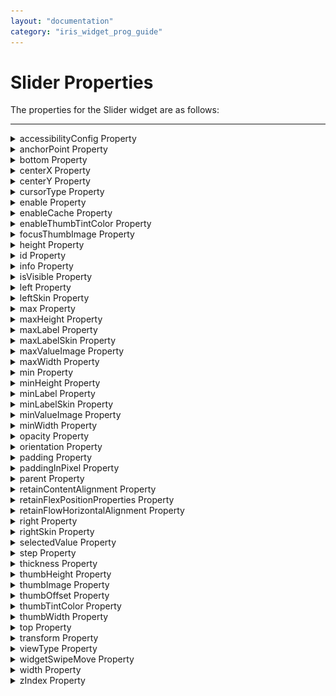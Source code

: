 ```yaml
---
layout: "documentation"
category: "iris_widget_prog_guide"
---
```

                                 


Slider Properties
=================

The properties for the Slider widget are as follows:

* * *


<details close markdown="block"><summary>accessibilityConfig Property</summary>

* * *

Enables you to control accessibility behavior and alternative text for the widget.

For more information on using accessibility features in your app, see the [Accessibility]({{ site.baseurl }}/docs/documentation/Iris/iris_user_guide/Content/Accessibility_Overview.html) appendix in the Volt MX IrisUser Guide.

<b>Syntax</b>

{% highlight VoltMx %}
accessibilityConfig
{% endhighlight %}

<b>Type</b>

Object

<b>Read/Write</b>

Read + Write

<b>Remarks</b>

*   The accessibilityConfig property is enabled for all the widgets which are supported under the Flex Layout.

> **_Note:_** From Volt MX Iris V9 SP2 GA version, you can provide i18n keys as values to all the attributes used inside the `accessibilityConfig` property. Values provided in the i18n keys take precedence over values provided in `a11yLabel`, `a11yValue`, and `a11yHint` fields.

The accessibilityConfig property is a JavaScript object which can contain the following key-value pairs.

  
| Key | Type | Description | ARIA Equivalent |
| --- | --- | --- | --- |
| a11yIndex | Integer with no floating or decimal number. | This is an optional parameter. Specifies the order in which the widgets are focused on a screen. | For all widgets, this parameter maps to the `aria-index`, `index`, or `taborder` properties. |
| a11yLabel | String | This is an optional parameter. Specifies alternate text to identify the widget. Generally the label should be the text that is displayed on the screen. | For all widgets, this parameter maps to the `aria-labelledby` property of ARIA in HTML. > **_Note:_** For the Image widget, this parameter maps to the **alt** attribute of ARIA in HTML. |
| a11yValue | String | This is an optional parameter. Specifies the descriptive text that explains the action associated with the widget. On the Android platform, the text specified for a11yValue is prefixed to the a11yHint. | This parameter is similar to the a11yLabel parameter. If the a11yValue is defined, the value of a11yValue is appended to the value of a11yLabel. These values are separated by a space. |
| a11yHint | String | This is an optional parameter. Specifies the descriptive text that explains the action associated with the widget. On the Android platform, the text specified for a11yValue is prefixed to the a11yHint. | For all widgets, this parameter maps to the `aria-describedby` property of ARIA in HTML. |
| a11yHidden | Boolean | This is an optional parameter. Specifies if the widget should be ignored by assistive technology. The default option is set to _false_. This option is supported on iOS 5.0 and above, Android 4.1 and above, and SPA | For all widgets, this parameter maps to the `aria-hidden` property of ARIA in HTML. |
| a11yARIA | Object | This is an optional parameter. For each widget, the key and value provided in this object are added as the attribute and value of the HTML tags respectively. Any values provided for attributes such as `aria-labelledby` and `aria-describedby` using this attribute, takes precedence over values given in `a11yLabel` and `a11yHint` fields. When a widget is provided with the following key value pair or attribute using the a11yARIA object, the tabIndex of the widget is automatically appended as zero.`{"role": "main"}``aria-label` | This parameter is only available on the Desktop Web platform. |

Android limitations

*   If the results of the concatenation of a11y fields result in an empty string, then `accessibilityConfig` is ignored and the text that is on widget is read out.
*   The soft keypad does not gain accessibility focus during the right/left swipe gesture when the keypad appears.

SPA/Desktop Web limitations

*   When `accessibilityConfig` property is configured for any widget, the `tabIndex` attribute is added automatically to the `accessibilityConfig` property.
*   The behavior of accessibility depends on the Web browser, Web browser version, Voice Over Assistant, and Voice Over Assistant version.
*   Currently SPA/Desktop web applications support only a few ARIA tags. To achieve more accessibility features, use the attribute a11yARIA. The corresponding tags will be added to the DOM as per these configurations.

<b>Example 1</b> 

This example uses the button widget, but the principle remains the same for all widgets that have an accessibilityConfig property.

{% highlight VoltMx %}//This is a generic property that is applicable for various widgets.
//Here, we have shown how to use the accessibilityConfig Property for button widget.
/*You need to make a corresponding use of the accessibilityConfig property for other applicable widgets.*/

Form1.myButton.accessibilityConfig = {
    "a11yLabel": "Label",
    "a11yValue": "Value",
    "a11yHint": "Hint"    
};
{% endhighlight %}

<b>Example 2</b> 

This example uses the button widget to implement internationalization in `accessibilityConfig` property, but the principle remains the same for all widgets.

{% highlight VoltMx %}/*Sample code to implement internationalization in accessibilityConfig property in Native platform.*/

Form1.myButton.accessibilityConfig = {
    "a11yLabel": voltmx.i18n.getLocalizedString("key1")     
};  
/*Sample code to implement internationalization in accessibilityConfig property in Desktop Web platform.*/

Form1.myButton.accessibilityConfig = {
    "a11yLabel": "voltmx.i18n.getLocalizedString(\"key3\")"
};
{% endhighlight %}

<b>Platform Availability</b>

*   Available in the IDE
*   iOS, Android, SPA, and Desktop Web

* * *

</details>
<details close markdown="block"><summary>anchorPoint Property</summary>

* * *

Specifies the anchor point of the widget bounds rectangle using the widget's coordinate space.

<b>Syntax</b>

{% highlight VoltMx %}
anchorPoint
{% endhighlight %}

<b>Type</b>

JSObject

<b>Read/Write</b>

Read + Write

<b>Remarks</b>

The value for this property is a JavaScript dictionary object with the keys "x" and "y". The values for the "x" and "y" keys are floating-point numbers ranging from 0 to 1. All geometric manipulations to the widget occur about the specified point. For example, applying a rotation transform to a widget with the default anchor point causes the widget to rotate around its center.

The default value for this property is center ( {"x":0.5, "y":0.5} ), that represents the center of the widgets bounds rectangle. The behavior is undefined if the values are outside the range zero (0) to one (1).

<b>Example</b>

{% highlight VoltMx %}Form1.widget1.anchorPoint = {
    "x": 0.5,
    "y": 0.5
};
{% endhighlight %}

<b>Platform Availability</b>

*   iOS, Android, Windows, and SPA

* * *

</details>
<details close markdown="block"><summary>bottom Property</summary>

* * *

This property determines the bottom edge of the widget and is measured from the bottom bounds of the parent container.

The bottom property determines the position of the bottom edge of the widget’s bounding box. The value may be set using DP (Device Independent Pixels), Percentage, or Pixels. In freeform layout, the distance is measured from the bottom edge of the parent container. In flow-vertical layout, the value is ignored. In flow-horizontal layout, the value is ignored.

The bottom property is used only if the Height property is not provided.

<b>Syntax</b>

{% highlight VoltMx %}
bottom
{% endhighlight %}

<b>Type</b>

String

<b>Read/Write</b>

Read + Write

<b>Remarks</b>

The property determines the bottom edge of the widget and is measured from the bottom bounds of the parent container.

If the layout Type is set as voltmx.flex.FLOW\_VERTICAL, the bottom property is measured from the top edge of bottom sibling widget. The vertical space between two widgets is measured from bottom of the top sibling widget and the top of the bottom sibling widget.

<b>Example</b>

{% highlight VoltMx %}//Sample code to set the bottom property for widgets by using DP, Percentage and Pixels.
frmHome.widgetID.bottom = "50dp";

frmHome.widgetID.bottom = "10%";

frmHome.widgetID.bottom = "10px";
{% endhighlight %}

<b>Platform Availability</b>

*   Available in the IDE
*   iOS, Android, Windows, SPA , and Desktop Web

* * *

</details>
<details close markdown="block"><summary>centerX Property</summary>

* * *

This property determines the center of a widget measured from the left bounds of the parent container.

The centerX property determines the horizontal center of the widget’s bounding box. The value may be set using DP (Device Independent Pixels), Percentage, or Pixels. In freeform layout, the distance is measured from the left edge of the parent container. In flow-vertical layout, the distance is measured from the left edge of the parent container. In flow-horizontal layout, the distance is measured from the right edge of the previous sibling widget in the hierarchy.

<b>Syntax</b>

{% highlight VoltMx %}
centerX
{% endhighlight %}

<b>Type</b>

String

<b>Read/Write</b>

Read + Write

<b>Remarks</b>

If the layoutType is set as voltmx.flex.FLOW\_HORIZONTAL, the centerX property is measured from right edge of the left sibling widget.

<b>Example</b>

{% highlight VoltMx %}//Sample code to set the centerX property for widgets by using DP, Percentage and Pixels.
frmHome.widgetID.centerX = "50dp";

frmHome.widgetID.centerX = "10%";

frmHome.widgetID.centerX = "10px";
{% endhighlight %}

<b>Platform Availability</b>

*   Available in the IDE
*   iOS, Android, Windows, SPA, and Desktop Web

* * *

</details>
<details close markdown="block"><summary>centerY Property</summary>

* * *

This property determines the center of a widget measured from the top bounds of the parent container.

The centerY property determines the vertical center of the widget’s bounding box. The value may be set using DP (Device Independent Pixels), Percentage, or Pixels. In freeform layout, the distance is measured from the top edge of the parent container. In flow-horizontal layout, the distance is measured from the top edge of the parent container. In flow-vertical layout, the distance is measured from the bottom edge of the previous sibling widget in the hierarchy.

<b>Syntax</b>

{% highlight VoltMx %}
centerY
{% endhighlight %}

<b>Type</b>

String

<b>Read/Write</b>

Read + Write

<b>Remarks</b>

If the layoutType is set as voltmx.flex.FLOW\_VERTICAL, the centerY property is measured from bottom edge of the top sibling widget.

<b>Example</b>

{% highlight VoltMx %}//Sample code to set the centerY property for widgets by using DP, Percentage and Pixels.
frmHome.widgetID.centerY = "50dp";

frmHome.widgetID.centerY = "10%";

frmHome.widgetID.centerY = "10px";
{% endhighlight %}

<b>Platform Availability</b>

*   Available in the IDE
*   iOS, Android, Windows, SPA, and Desktop Web

* * *

</details>
<details close markdown="block"><summary>cursorType Property</summary>

* * *

In Desktop Web applications, when you hover the mouse over any widget, a mouse pointer appears. Using the cursorType property in Iris, you can specify the type of the mouse pointer.

<b>Syntax</b>

{% highlight VoltMx %}
cursorType
{% endhighlight %}

<b>Type</b>

String.

You must provide valid CSS cursor value such as wait, grab, help, etc. to the cursorType property.

<b>Read/Write</b>

Read + Write

<b>Remarks</b>

To add the `cursorType` property using Volt MX Iris in a Desktop Web application, follow these steps.

1.  In Volt MX Iris, open the Desktop Web application. From the **Project** explorer, expand **Responsive Web/ Desktop**\> **Forms** and select the form to which you need to make the changes.
2.  On the canvas, select the widget for which you want to specify the cursor type. For example, button.
3.  From the **Properties** panel, navigate to the **Skin** tab > **Hover Skin** tab.  
    You will find that the details of the hover skin is not enabled here.
4.  Check the **Enable** option to add a hover skin to your widget.  
    The details and configurations of the hover skin is enabled.
5.  Under the **General** section, for the Platform option, click the ellipsis icon.  
    The **Fork Skin** window appears.
6.  In the **Fork Skin** window, for **Desktop**, check under **HTML5 SPA**.
7.  Click **Ok**. You have successfully forked your hover skin for Desktop Web application.  
    You can see that the **Cursor Type** property has been added under the **General** section.
8.  Select a value from the drop-down list to set the **Cursor Type** for the widget.

<b>Example</b>

{% highlight VoltMx %} //This is a generic property and is applicable for many widgets.  
  
/*The example provided is for the Button widget. Make the required changes in the example while using other widgets.*/
  
frmButton.myButton.cursorType = "wait";

{% endhighlight %}

<b>Platform Availability</b>

*   Available in IDE
*   Desktop Web

* * *

</details>
<details close markdown="block"><summary>enable Property</summary>

* * *

The `enable` property is used to control the actionability of the widgets. In a scenario where you want to display a widget but not invoke any action on the widget, configure the `enable` property to false to achieve it.

This is a constructor level property and applicable for all widgets in Volt MX Iris.

<b>Syntax</b>

{% highlight VoltMx %}
enable
{% endhighlight %} 

<b>Type</b>

Boolean

<b>Read/Write</b>

Read + Write

<b>Remarks</b>

The default value of this property is true.

When `enable` property is configured to true, the action associated with a widget can be invoked by the user in the application.

When `enable` property is configured to false, the action associated with a widget cannot be invoked by the user in the application.

<b>Example</b>

{% highlight VoltMx %}//This is a generic property and is applicable for many widgets.  
  
/*The example provided is for the Button widget. Make the changes required in the example while using other widgets.*/
  
frmButton.myBtn.enable= true;
{% endhighlight %}

<b>Platform Availability</b>

*   Android, iOS, Windows, SPA, and Desktop web

 

* * *

</details>
<details close markdown="block"><summary>enableCache Property</summary>

* * *

The property enables you to improve the performance of Positional Dimension Animations.

<b>Syntax</b>

{% highlight VoltMx %}
enableCache
{% endhighlight %}

<b>Type</b>

Boolean

<b>Read/Write</b>

Read + Write

<b>Remarks</b>

The default value for this property is true.

> **_Note:_** When the property is used, application consumes more memory. The usage of the property enables tradeoff between performance and visual quality of the content. Use the property cautiously.

<b>Example</b>

{% highlight VoltMx %}Form1.widgetID.enableCache = true;
{% endhighlight %}

<b>Platform Availability</b>

*   Available in the IDE.
*   Windows

* * *

</details>
<details close markdown="block"><summary>enableThumbTintColor Property</summary>

* * *

This property enables you to configure thumbTintColor property.

<b>Syntax</b>

{% highlight VoltMx %}
enableThumbTintColor
{% endhighlight %}

<b>Type</b>

Boolean

<b>Example</b>

{% highlight VoltMx %}//Sample code to set the enableThumbTintColor property of a Slider widget.

frmSlider.mySlider.enableThumbTintColor=true;

{% endhighlight %}

<b>Platform Availability</b>

*   Available in the IDE
*   iOS

* * *

</details>
<details close markdown="block"><summary>focusThumbImage Property</summary>

* * *

Specifies the image to indicate that there is focus on the thumb.

<b>Syntax</b>

{% highlight VoltMx %}
focusThumbImage
{% endhighlight %}

<b>Type</b>

String / image Object

<b>Read/Write</b>

Read + Write

<b>Remarks</b>

You can create an image Object by using voltmx.image Namespace functions.

You can select the image from the resources folder.

If you specify a focus thumb image, you must also ensure that you have specified an image for the thumb image property.

<b>Example</b>

Using a string to assign a local resource for focusThumbImage.

{% highlight VoltMx %}/*Sample code to set the focusThumbImage property of a Slider widget where fThumb.png is an image file in the resources folder.*/
frmSlider.mySlider.focusThumbImage="fThumb.png";

{% endhighlight %}

Using an image object (voltmx.image) to assign an image to focusThumbImage:

{% highlight VoltMx %}/*Sample code to set the focusThumbImage property of a Slider widget where local.png is an image file in the resources folder.*/
var imgObjRef = voltmx.image.createImage("local.png");
frmSlider.mySlider.focusThumbImage=imgObjRef;

{% endhighlight %}

<b>Platform Availability</b>

*   Available in the IDE
*   iOS, Android, and Windows

* * *

</details>
<details close markdown="block"><summary>height Property</summary>

* * *

It determines the height of the widget and measured along the y-axis.

The height property determines the height of the widget’s bounding box. The value may be set using DP (Device Independent Pixels), Percentage, or Pixels. For supported widgets, the height may be derived from either the widget or container’s contents by setting the height to “preferred”.

<b>Syntax</b>

{% highlight VoltMx %}
height
{% endhighlight %}

<b>Type</b>

Number, String, and Constant

<b>Read/Write</b>

Read + Write

<b>Remarks</b>

Following are the available measurement options:

*   %: Specifies the values in percentage relative to the parent dimensions.
*   px: Specifies the values in terms of device hardware pixels.
*   dp: Specifies the values in terms of device independent pixels.
*   default: Specifies the default value of the widget.
*   voltmx.flex.USE\_PREFERED\_SIZE: When this option is specified, the layout uses preferred height of the widget as height and preferred size of the widget is determined by the widget and may varies between platforms.

<b>Example</b>

{% highlight VoltMx %}/*Sample code to set the height property for a Slider widget by using DP, Percentage and Pixels.*/
frmSlider.mySlider.height="50dp";

frmSlider.mySlider.height="10%";

frmSlider.mySlider.height="10px";

{% endhighlight %}

<b>Platform Availability</b>

*   Available in the IDE
*   iOS, Android, Windows, Desktop Web, SPA

* * *

</details>
<details close markdown="block"><summary>id Property</summary>

* * *

A unique identifier of Slider consisting of alpha numeric characters. Every Slider should have a unique id within a Form.

<b>Syntax</b>

{% highlight VoltMx %}
id
{% endhighlight %}

<b>Type</b>

String

<b>Read/Write</b>

Read only

<b>Example</b>

{% highlight VoltMx %}//Defining the properties for Slider with the id:"slider".
var sliderBasic = {
    id: "slider",
    info: {
        key: "SLIDER"
    },
    min: 0,
    max: 100,
    step: 1,
    isVisible: true,
    leftSkin: "lKin",
    rightSkin: "rSkin",
    thumbImage: "thumb.png",
    focusThumbImage: "fThumb.png",
    selectedValue: 50
};

var sliderLayout = {
    margin: [5, 5, 5, 5],
    marginInPixel: true,
    widgetAlignment: constants.WIDGET_ALIGN_CENTER,
    containerWeight: 99
};

var sliderPSP = {};

//Creating the Slider.
var slider = new voltmx.ui.Slider(sliderBasic, sliderLayout, sliderPSP);

//Reading id of the Slider.
alert("Slider id is ::" + slider.id);
{% endhighlight %}

<b>Platform Availability</b>

*   Available in the IDE
*   Available on all platforms.

* * *

</details>
<details close markdown="block"><summary>info Property</summary>

* * *

A custom JSObject with the key value pairs that a developer can use to store the context with the widget.

<b>Syntax</b>

{% highlight VoltMx %}
info
{% endhighlight %}

<b>Type</b>

JSObject

<b>Read/Write</b>

Read + Write

<b>Remarks</b>

This will help in avoiding the globals to most part of the programming.

This is a **non-Constructor** property. You cannot set this property through widget constructor. But you can read and write data to it.

Info property can hold any JSObject. After assigning the JSObject to info property, the JSObject should not be modified. For example,

{% highlight VoltMx %}var inf = {
    a: "hello"
};
widget.info = inf; //works
widget.info.a = "hello world";
/*This will not update the widget info a property to Hello world.
widget.info.a will have old value as hello.*/
{% endhighlight %}

<b>Example</b>

{% highlight VoltMx %}//Sample code to set the info property for a Slider widget.
frmSlider.mySlider.info={
    key: "SLIDER"
};
//Reading info of the Slider widget.
alert("Slider widget info is ::" +frmSlider.mySlider.info);

{% endhighlight %}

<b>Platform Availability</b>

*   Available in the IDE
*   Available on all platforms.

* * *

</details>
<details close markdown="block"><summary>isVisible Property</summary>

* * *

This property controls the visibility of a widget on the form.

<b>Syntax</b>

{% highlight VoltMx %}
isVisible
{% endhighlight %}

<b>Type</b>

Boolean

<b>Read/Write</b>

Read + Write

<b>Remarks</b>

The default value for this property is true.

*   If set to _false,_ the widget is not displayed.
*   If set to _true,_ the widget is displayed.

<b>Example</b>

{% highlight VoltMx %}//Sample code to set the isVisible property of a Slider widget.
frmSlider.mySlider.isVisible=true;
{% endhighlight %}

> **_Note:_** You can set the visibility of a widget dynamically from code using the setVisibility method.

<b>Platform Availability</b>

*   Available in the IDE
*   Available on all platforms.

* * *

</details>
<details close markdown="block"><summary>left Property</summary>

* * *

This property determines the lower left corner edge of the widget and is measured from the left bounds of the parent container.

The left property determines the position of the left edge of the widget’s bounding box. The value may be set using DP (Device Independent Pixels), Percentage, or Pixels. In freeform layout, the distance is measured from the left edge of the parent container. In flow-vertical layout, the distance is measured from the left edge of the parent container. In flow-horizontal layout, the distance is measured from the right edge of the previous sibling widget in the hierarchy.

<b>Syntax</b>

{% highlight VoltMx %}
left
{% endhighlight %}

<b>Type</b>

String

<b>Read/Write</b>

Read + Write

<b>Remarks</b>

If the layoutType is set as voltmx.flex.FLOW\_HORIZONTAL, the left property is measured from right edge of the left sibling widget.

<b>Example</b>

{% highlight VoltMx %}//Sample code to set the left property for widgets by using DP, Percentage and Pixels.
frmHome.widgetID.left = "50dp";

frmHome.widgetID.left = "10%";

frmHome.widgetID.left = "10px";
{% endhighlight %}

<b>Platform Availability</b>

*   Available in the IDE
*   iOS, Android, Windows, SPA, and Desktop Web

* * *

</details>
<details close markdown="block"><summary>leftSkin Property</summary>

* * *

Skin to be applied to the background of the slider on left side of the thumb image.

<b>Syntax</b>

{% highlight VoltMx %}
leftSkin
{% endhighlight %}

<b>Type</b>

String

<b>Read/Write</b>

Read + Write

<b>Remarks</b>

Specifies the skin to be applied to the selected part of the seekbar (skin is applied to the left side of the thumb icon).

The default value for this property is None (no skin is applied).

If you want to apply a skin, select the desired skin from the available skins.

You must be aware of the following:  
\- On Android platform, if you specify only a Left Skin, you must ensure that you specify a skin with a rounded corner. If you do not specify a skin with a rounded corner, the appearance of the selected and progress part of the seekbar is not identical.  
\- On iPhone platform, only a skin with the Background Style as Image is allowed.  

The following image illustrates a Slider with the skins applied:

![](Resources/Images/Sliderskin.png)

<b>Example</b>

{% highlight VoltMx %}//Sample code to set the leftSkin property of a Slider widget.
frmSlider.mySlider.leftSkin="lSkin";
{% endhighlight %}

<b>Platform Availability</b>

*   Available in the IDE
*   Available on all platforms

* * *

</details>
<details close markdown="block"><summary>max Property</summary>

* * *

Specifies the maximum value on the slider that you can select. It accepts a non-decimal value.

<b>Syntax</b>

{% highlight VoltMx %}
max
{% endhighlight %}

<b>Type</b>

Number (_non-decimal value_)

<b>Read/Write</b>

Read + Write

<b>Remarks</b>

The maximum value is not displayed on the Slider. To display the maximum value, you must specify the maxLabel (not supported on iPhone).

The default value for this property is "100" (the default maximum value on the slider that you can select is hundred).

If you want to set a different maximum value, you can set any Number (the Number can be upto 4 bytes (positive or negative)) as the maximum value.

The maximum value must be greater than the minimum value.

<b>Example</b>

{% highlight VoltMx %}//Sample code to set the max property of a Slider widget.
frmSlider.mySlider.max=100;
{% endhighlight %}

<b>Platform Availability</b>

*   Available in the IDE
*   Available on all platforms.

* * *

</details>
<details close markdown="block"><summary>maxHeight Property</summary>

* * *

This property specifies the maximum height of the widget and is applicable only when the height property is not specified.

The maxHeight property determines the maximum height of the widget’s bounding box. The value may be set using DP (Device Independent Pixels), Percentage, or Pixels. The maxHeight value overrides the preferred, or “autogrow” height, if the maxHeight is less than the derived content height of the widget.

<b>Syntax</b>

{% highlight VoltMx %}
maxHeight
{% endhighlight %}

<b>Type</b>

Number

<b>Read/Write</b>

Read + Write

<b>Example</b>

{% highlight VoltMx %}//Sample code to set the maxHeight property for widgets by using DP, Percentage and Pixels.
frmHome.widgetID.maxHeight = "50dp";

frmHome.widgetID.maxHeight = "10%";

frmHome.widgetID.maxHeight = "10px";
{% endhighlight %}

<b>Platform Availability</b>

*   Available in the IDE
*   iOS, Android, Windows, SPA, and Desktop Web

* * *

</details>
<details close markdown="block"><summary>maxLabel Property</summary>

* * *

Specifies the text or number to be displayed for the maximum value of the slider.

<b>Syntax</b>

{% highlight VoltMx %}
maxLabel
{% endhighlight %}

<b>Type</b>

String

<b>Remarks</b>

This text is displayed just below the slider on the right.

The default value for this property is null/nil (No label is displayed)

The following image illustrates a Slider with the text "Maximum Value" in the maxLabel property:

![](Resources/Images/Slidermaxws.png)

<b>Example</b>

{% highlight VoltMx %}//Sample code to set the maxLabel property of a Slider widget.
frmSlider.mySlider.maxLabel="100";
{% endhighlight %}

<b>Platform Availability</b>

*   Android, Windows, and SPA

* * *

</details>
<details close markdown="block"><summary>maxLabelSkin Property</summary>

* * *

Specifies the skin (font color or style) for the [_maxLabel_](#max) property of the slider.

<b>Syntax</b>

{% highlight VoltMx %}
maxLabelSkin
{% endhighlight %}

<b>Type</b>

String

<b>Remarks</b>

The default value for this property is null/nil (No skin is applied to the maxLabel)

For the Max Label Skin, only the changes made under the _Font_ tab of the skin property is applied. Rest of the changes are ignored. For example, if you specify a skin for the Slider widget and define a background image and font color, only the font color will be applied and not the background image.

The following image illustrates the Max Label with a defined skin:

![](Resources/Images/Slidermaxwithskin.png)

<b>Example</b>

{% highlight VoltMx %}//Sample code to set the maxLabelSkin property of a Slider widget.
frmSlider.mySlider.maxLabelSkin = {
 color: "FF224400"
};
{% endhighlight %}

<b>Platform Availability</b>

*   Available in the IDE
*   Android, Windows, and SPA

* * *

</details>
<details close markdown="block"><summary>maxValueImage Property</summary>

* * *

Specifies the image for the maximum value of the slider.

<b>Syntax</b>

{% highlight VoltMx %}
maxValueImage
{% endhighlight %}

<b>Type</b>

String \\ Image object

<b>Example</b>

Using a string to assign a local resource to maxValueImage:

{% highlight VoltMx %}/*Sample code to set the maxValueImage property of a Slider widget where maxImg.png is an image file in the resources folder.*/
frmSlider.mySlider.maxValueImage= "maxImg.png";
{% endhighlight %}

Using an image object to assign an image to maxValueImage:

{% highlight VoltMx %}/*Sample code to set the maxValueImage property of a Slider widget where local.png is an image file in the resources folder.*/  
  
var imgObjRef = voltmx.image.createImage("local.png");  
frmSlider.mySlider.maxValueImage= imgObjRef;
{% endhighlight %}

<b>Platform Availability</b>

*   Available in the IDE
*   iOS

* * *

</details>
<details close markdown="block"><summary>maxWidth Property</summary>

* * *

This property specifies the maximum width of the widget and is applicable only when the width property is not specified.

The Width property determines the maximum width of the widget’s bounding box. The value may be set using DP (Device Independent Pixels), Percentage, or Pixels. The maxWidth value overrides the preferred, or “autogrow” width, if the maxWidth is less than the derived content width of the widget.

<b>Syntax</b>

{% highlight VoltMx %}
maxWidth
{% endhighlight %}

<b>Type</b>

Number

<b>Read/Write</b>

Read + Write

<b>Example</b>

{% highlight VoltMx %}//Sample code to set the maxWidth property for widgets by using DP, Percentage and Pixels.
frmHome.widgetID.maxWidth = "50dp";

frmHome.widgetID.maxWidth = "10%";

frmHome.widgetID.maxWidth = "10px";
{% endhighlight %}

<b>Platform Availability</b>

*   Available in the IDE
*   iOS, Android, Windows, SPA, and Desktop Web

* * *

</details>
<details close markdown="block"><summary>min Property</summary>

* * *

Specifies the minimum value on the slider that you can select. It accepts a non-decimal value.

<b>Syntax</b>

{% highlight VoltMx %}
min
{% endhighlight %}

<b>Type</b>

Number (_non-decimal value_)

<b>Read/Write</b>

Read + Write

<b>Remarks</b>

The minimum value is not displayed on the Slider. To display the minimum value, you must specify the minLabel (not supported on iPhone).

The default value for this property is '0' (The default minimum value on the slider that you can select is zero).

If you want to set a different minimum value, you can set any Number (the Number can be upto 4 bytes (positive or negative)) as the minimum value.

The minimum value must be less than the maximum value.

<b>Example</b>

{% highlight VoltMx %}//Sample code to set the min property of a Slider widget.  
  
frmSlider.mySlider.min=0;
{% endhighlight %}

<b>Platform Availability</b>

*   Available in the IDE
*   Available on all platforms.

* * *

</details>
<details close markdown="block"><summary>minHeight Property</summary>

* * *

This property specifies the minimum height of the widget and is applicable only when the height property is not specified.

The minHeight property determines the minimum height of the widget’s bounding box. The value may be set using DP (Device Independent Pixels), Percentage, or Pixels. The minHeight value overrides the preferred, or “autogrow” height, if the minHeight is larger than the derived content height of the widget.

<b>Syntax</b>

{% highlight VoltMx %}
minHeight
{% endhighlight %}

<b>Type</b>

Number

<b>Read/Write</b>

Read + Write

<b>Example</b>

{% highlight VoltMx %}//Sample code to set the minHeight property for widgets by using DP, Percentage and Pixels.
frmHome.widgetID.minHeight = "50dp";

frmHome.widgetID.minHeight = "10%";

frmHome.widgetID.minHeight = "10px";
{% endhighlight %}

<b>Platform Availability</b>

*   Available in the IDE
*   iOS, Android, Windows, SPA, and Desktop Web

* * *

</details>
<details close markdown="block"><summary>minLabel Property</summary>

* * *

Specifies the text or number to be displayed for the minimum value of the slider. This text is displayed just below the slider on the left.

<b>Syntax</b>

{% highlight VoltMx %}
minLabel
{% endhighlight %}

<b>Type</b>

String

<b>Remarks</b>

The default value for this property is null/nil (No label is displayed)

The following image illustrates a Slider with the text "Minimum Value" in the minLabel property:

![](Resources/Images/Sliderminws.png)

<b>Example</b>

{% highlight VoltMx %}//Sample code to set the minLabel property of a Slider widget.  
  
frmSlider.mySlider.minLabel="0";
{% endhighlight %}

<b>Platform Availability</b>

*   Available in the IDE
*   Android, Windows, and SPA

* * *

</details>
<details close markdown="block"><summary>minLabelSkin Property</summary>

* * *

Specifies the skin for the [_minLabel_](#min) property of the slider.

<b>Syntax</b>

{% highlight VoltMx %}
minLabelSkin
{% endhighlight %}

<b>Type</b>

String

<b>Remarks</b>

The default value for this property is null/nil (No skin is applied to the minLabel).

For the Min Label Skin, only the changes made under the _Font_ tab of the skin property is applied. Rest of the changes are ignored. For example, if you specify a skin for the Slider widget and define a background image and font color, only the font color will be applied and not the background image.

The following image illustrates the minLabel with a defined skin:

![](Resources/Images/Sliderminwithskin.png)

<b>Example</b>

{% highlight VoltMx %}//Sample code to set the minLabelSkin property of a Slider widget.
frmSlider.mySlider.minLabelSkin = {
 color: "FF224400"
};
{% endhighlight %}

<b>Platform Availability</b>

*   Available in the IDE
*   Android, Windows, and SPA

* * *

</details>
<details close markdown="block"><summary>minValueImage Property</summary>

* * *

Specifies the image for the minimum value of the slider.

<b>Syntax</b>

{% highlight VoltMx %}
minValueImage
{% endhighlight %}

<b>Type</b>

String / Image object

<b>Example</b>

Using a string to assign a local image resource to minValueImage;

{% highlight VoltMx %}/*Sample code to set the minValueImage property of a Slider widget where minImg.png is an image file in the resources folder.*/
frmSlider.mySlider.minValueImage= "minImg.png"; 
{% endhighlight %}

Using an image object (voltmx.image) to assign a image to minValueImage;

{% highlight VoltMx %}/*Sample code to set the minValueImage property of a Slider widget where local.png is an image file in the resources folder.*/  
var imgObjRef = voltmx.image.createImage("local.png");
frmSlider.mySlider.minValueImage= imgObjRef;

{% endhighlight %}

<b>Platform Availability</b>

*   Available in the IDE
*   iOS

* * *

</details>
<details close markdown="block"><summary>minWidth Property</summary>

* * *

This property specifies the minimum width of the widget and is applicable only when the width property is not specified.

The minWidth property determines the minimum width of the widget’s bounding box. The value may be set using DP (Device Independent Pixels), Percentage, or Pixels. The minWidth value overrides the preferred, or “autogrow” width, if the minWidth is larger than the derived content width of the widget.

<b>Syntax</b>

{% highlight VoltMx %}
minWidth
{% endhighlight %}

<b>Type</b>

Number

<b>Read/Write</b>

Read only

<b>Example</b>

{% highlight VoltMx %}//Sample code to set the minWidth property for widgets by using DP, Percentage and Pixels.
frmHome.widgetID.minWidth = "50dp";

frmHome.widgetID.minWidth = "10%";

frmHome.widgetID.minWidth = "10px";
{% endhighlight %}

<b>Platform Availability</b>

*   Available in the IDE
*   iOS, Android, Windows, SPA, and Desktop Web

* * *

</details>
<details close markdown="block"><summary>opacity Property</summary>

* * *

Specifies the opacity of the widget. The value of this property must be in the range 0.0 (transparent) to 1.0 (opaque). Any values outside this range are fixed to the nearest minimum or maximum value.

Specifies the opacity of the widget. Valid opacity values range from 0.0 (transparent), to 1.0 (opaque). Values set to less than zero will default to zero. Values more than 1.0 will default to 1. Interaction events set on a transparent widget will still be fired. To disable the events, also set the “isVisible” property to “false”.

<b>Syntax</b>

{% highlight VoltMx %}
opacity
{% endhighlight %}

<b>Type</b>

Number

<b>Read/Write</b>

Read + Write

<b>Remarks</b>

> **_Note:_** This property has more priority compared to the values coming from the configured skin.

<b>Example</b>

{% highlight VoltMx %}//Sample code to make the widget transparent by using the opacity property.
frmHome.widgetID.opacity = 0;

//Sample code to make the widget opaque by using the opacity property.
frmHome.widgetID.opacity = 1;
{% endhighlight %}

<b>Platform Availability</b>

*   Not available in the IDE.
*   iOS, Android, Windows, SPA, and Desktop Web

* * *

</details>
<details close markdown="block"><summary>orientation Property</summary>

* * *

Specifies the orientation of the slider widget.

<b>Syntax</b>

{% highlight VoltMx %}
orientation
{% endhighlight %}

<b>Type</b>

Number

<b>Read/Write</b>

Read only

<b>Remarks</b>

You can select the orientation as _horizontal_ or _vertical_.

The default value for this property is SLIDER\_HORIZONTAL\_ORIENTATION.

The available options are:

*   SLIDER\_HORIZONTAL\_ORIENTATION: Specifies the orientation of the slider widget in horizontal direction.
*   SLIDER\_VERTICAL\_ORIENTATION: Specifies the orientation of the slider widget in vertical direction.

To set the value through code, prefix the option with _constants._ such as _**constants.<option>**_.

<b>Example</b>

{% highlight VoltMx %}//Sample code to set the orientation property of a Slider widget.  
  
frmSlider.mySlider.orientation= constants.SLIDER_HORIZONTAL_ORIENTATION;

{% endhighlight %}

<b>Platform Availability</b>

*   Available in the IDE
*   Desktop Web

* * *

</details>
<details close markdown="block"><summary>padding Property</summary>

* * *

This property defines the space between the content of the widget and the widget boundaries. You can use this option to define the top, left, right, and bottom distance between the widget content and the widget boundary.

When you are defining the padding (for any platform) the _first_ time, the value that you enter in the padding field (top, left, right, or bottom) is auto-populated across all the platforms.

  
The following image illustrates a widget with a defined padding:

![](Resources/Images/Padding.png)

<b>Syntax</b>


{% highlight VoltMx %}
padding
{% endhighlight %}

<b>Type</b>

Array of numbers

Read / Write

Read+Write

Limitations

*   Desktop Web/ SPA platforms do not support _padding_ property in Image widget, Slider widget and Switch widget.
*   If no skin is applied to a Button, then Padding is not supported on iPhone. This is due to iOS Safari browser limitation. If you want the padding to be applied, apply a skin to the button and then apply padding

<b>Example</b>

{% highlight VoltMx %}//Sample code to set the padding property for widgetID Button widget in frmHome Form.
frmHome.widgetID.padding= [2,2,2,2];
{% endhighlight %}

<b>Platform Availability</b>

*   Available in IDE
*   Android, iOS, Desktop Web and SPA

* * *

</details>
<details close markdown="block"><summary>paddingInPixel Property</summary>

* * *

This property specifies whether the padding property is to be applied in pixels or in percentage.

<b>Syntax</b>

{% highlight VoltMx %}
paddingInPixel
{% endhighlight %}

<b>Type</b>

Boolean

<b>Read/Write</b>

Read Only

<b>Remarks</b>

The default value of this property is _false_.

If the value of this property is _true,_ the padding are applied in pixels.

If the value of this property is _false,_ the padding are applied as set in [padding](#padding) property.

Limitations

Desktop Web/ SPA platforms do not support _paddingInPixel_ property in Image widget, Slider widget and Switch widget.

<b>Example</b>

{% highlight VoltMx %}//Sample code to read paddingInPixel property for widgetID Button widget in frmHome form.

voltmx.print("PaddingInPixel property value is:"+fromHome.widgetID.paddingInPixel);
{% endhighlight %}

<b>Platform Availability</b>

*   iOS, Android, Desktop Web and SPA.

* * *

</details>
<details close markdown="block"><summary>parent Property</summary>

* * *

Helps you access the parent of the widget. If the widget is not part of the widget hierarchy, the parent property returns null.

<b>Syntax</b>

{% highlight VoltMx %}
parent
{% endhighlight %}

<b>Read/Write</b>

Read only

<b>Remarks</b>

> **_Note:_** The property works for all the widgets inside a FlexForm, FlexContainer or FlexScrollContainer.

<b>Example</b>

{% highlight VoltMx %}function func() {

    voltmx.print("The parent of the widget" + JSON.stringify(Form1.widgetID.parent));

}
{% endhighlight %}

<b>Platform Availability</b>

*   Not available in the IDE
*   iOS, Android, Windows, SPA, and Desktop Web

* * *

</details>
<details close markdown="block"><summary>retainContentAlignment Property</summary>

* * *

This property is used to retain the content alignment property value, as it was defined.

> **_Note:_** Locale-level configurations take priority when invalid values are given to this property, or if it is not defined.

The mirroring widget layout properties should be defined as follows.

{% highlight VoltMx %}function getIsFlexPositionalShouldMirror(widgetRetainFlexPositionPropertiesValue) {
    return (isI18nLayoutConfigEnabled &&
    localeLayoutConfig[defaultLocale]
    ["mirrorFlexPositionalProperties"] == true &&
    !widgetRetainFlexPositionPropertiesValue);
}
{% endhighlight %}

The following table illustrates how widgets consider Local flag and Widget flag values.

  
| Properties | Local Flag Value | Widget Flag Value | Action |
| --- | --- | --- | --- |
| Mirror/retain FlexPositionProperties | true | true | Use the designed layout from widget for all locales. Widget layout overrides everything else. |
| Mirror/retain FlexPositionProperties | true | false | Use Mirror FlexPositionProperties since locale-level Mirror is true. |
| Mirror/retain FlexPositionProperties | true | not specified | Use Mirror FlexPositionProperties since locale-level Mirror is true. |
| Mirror/retain FlexPositionProperties | false | true | Use the designed layout from widget for all locales. Widget layout overrides everything else. |
| Mirror/retain FlexPositionProperties | false | false | Use the Design/Model-specific default layout. |
| Mirror/retain FlexPositionProperties | false | not specified | Use the Design/Model-specific default layout. |
| Mirror/retain FlexPositionProperties | not specified | true | Use the designed layout from widget for all locales. Widget layout overrides everything else. |
| Mirror/retain FlexPositionProperties | not specified | false | Use the Design/Model-specific default layout. |
| Mirror/retain FlexPositionProperties | not specified | not specified | Use the Design/Model-specific default layout. |

<b>Syntax</b>

{% highlight VoltMx %}
retainContentAlignment
{% endhighlight %}

<b>Type</b>

Boolean

<b>Read/Write</b>

No (only during widget-construction time)

<b>Example</b>

{% highlight VoltMx %}//This is a generic property that is applicable for various widgets.
//Here, we have shown how to use the retainContentAlignment property for Button widget.
/*You need to make a corresponding use of the 
retainContentAlignment property for other applicable widgets.*/
var btn = new voltmx.ui.Button({
    "focusSkin": "defBtnFocus",
    "height": "50dp",
    "id": "myButton",
    "isVisible": true,
    "left": "0dp",
    "skin": "defBtnNormal",
    "text": "text always from top left",
    "top": "0dp",
    "width": "260dp",
    "zIndex": 1
}, {
    "contentAlignment": constants.CONTENT_ALIGN_TOP_LEFT,
    "displayText": true,
    "padding": [0, 0, 0, 0],
    "paddingInPixel": false,
    "retainFlexPositionProperties": false,
    "retainContentAlignment": true
}, {});
{% endhighlight %}

<b>Platform Availability</b>

*   Available in IDE
*   Windows, iOS, Android, and SPA

* * *

</details>
<details close markdown="block"><summary>retainFlexPositionProperties Property</summary>

* * *

This property is used to retain flex positional property values as they were defined. The flex positional properties are left, right, and padding.

> **_Note:_** Locale-level configurations take priority when invalid values are given to this property, or if it is not defined.

The mirroring widget layout properties should be defined as follows.

{% highlight VoltMx %}function getIsFlexPositionalShouldMirror(widgetRetainFlexPositionPropertiesValue) {
    return (isI18nLayoutConfigEnabled &&
    localeLayoutConfig[defaultLocale]
    ["mirrorFlexPositionalProperties"] == true &&
    !widgetRetainFlexPositionPropertiesValue);
}
{% endhighlight %}

The following table illustrates how widgets consider Local flag and Widget flag values.

  
| Properties | Local Flag Value | Widget Flag Value | Action |
| --- | --- | --- | --- |
| Mirror/retain FlexPositionProperties | true | true | Use the designed layout from widget for all locales. Widget layout overrides everything else. |
| Mirror/retain FlexPositionProperties | true | false | Use Mirror FlexPositionProperties since locale-level Mirror is true. |
| Mirror/retain FlexPositionProperties | true | not specified | Use Mirror FlexPositionProperties since locale-level Mirror is true. |
| Mirror/retain FlexPositionProperties | false | true | Use the designed layout from widget for all locales. Widget layout overrides everything else. |
| Mirror/retain FlexPositionProperties | false | false | Use the Design/Model-specific default layout. |
| Mirror/retain FlexPositionProperties | false | not specified | Use the Design/Model-specific default layout. |
| Mirror/retain FlexPositionProperties | not specified | true | Use the designed layout from widget for all locales. Widget layout overrides everything else. |
| Mirror/retain FlexPositionProperties | not specified | false | Use the Design/Model-specific default layout. |
| Mirror/retain FlexPositionProperties | not specified | not specified | Use the Design/Model-specific default layout. |

<b>Syntax</b>

{% highlight VoltMx %}
retainFlexPositionProperties
{% endhighlight %}

<b>Type</b>

Boolean

<b>Read/Write</b>

No (only during widget-construction time)

<b>Example</b>

{% highlight VoltMx %}//This is a generic property that is applicable for various widgets.
//Here, we have shown how to use the retainFlexPositionProperties property for Button widget.
/*You need to make a corresponding use of the 
retainFlexPositionProperties property for other applicable widgets.*/
var btn = new voltmx.ui.Button({
    "focusSkin": "defBtnFocus",
    "height": "50dp",
    "id": "myButton",
    "isVisible": true,
    "left": "0dp",
    "skin": "defBtnNormal",
    "text": "always left",
    "top": "0dp",
    "width": "260dp",
    "zIndex": 1
}, {
    "contentAlignment": constants.CONTENT_ALIGN_CENTER,
    "displayText": true,
    "padding": [0, 0, 0, 0],
    "paddingInPixel": false,
    "retainFlexPositionProperties": true,
    "retainContentAlignment": false
}, {});
{% endhighlight %}

<b>Platform Availability</b>

*   Available in IDE
*   Windows, iOS, Android, and SPA

* * *

</details>
<details close markdown="block"><summary>retainFlowHorizontalAlignment Property</summary>

* * *

This property is used to convert Flow Horizontal Left to Flow Horizontal Right.

> **_Note:_** Locale-level configurations take priority when invalid values are given to this property, or if it is not defined.

The mirroring widget layout properties should be defined as follows.

{% highlight VoltMx %}function getIsFlexPositionalShouldMirror(widgetRetainFlexPositionPropertiesValue) {
    return (isI18nLayoutConfigEnabled &&
    localeLayoutConfig[defaultLocale]
    ["mirrorFlexPositionalProperties"] == true &&
    !widgetRetainFlexPositionPropertiesValue);
}
{% endhighlight %}

The following table illustrates how widgets consider Local flag and Widget flag values.

  
| Properties | Local Flag Value | Widget Flag Value | Action |
| --- | --- | --- | --- |
| Mirror/retain FlexPositionProperties | true | true | Use the designed layout from widget for all locales. Widget layout overrides everything else. |
| Mirror/retain FlexPositionProperties | true | false | Use Mirror FlexPositionProperties since locale-level Mirror is true. |
| Mirror/retain FlexPositionProperties | true | not specified | Use Mirror FlexPositionProperties since locale-level Mirror is true. |
| Mirror/retain FlexPositionProperties | false | true | Use the designed layout from widget for all locales. Widget layout overrides everything else. |
| Mirror/retain FlexPositionProperties | false | false | Use the Design/Model-specific default layout. |
| Mirror/retain FlexPositionProperties | false | not specified | Use the Design/Model-specific default layout. |
| Mirror/retain FlexPositionProperties | not specified | true | Use the designed layout from widget for all locales. Widget layout overrides everything else. |
| Mirror/retain FlexPositionProperties | not specified | false | Use the Design/Model-specific default layout. |
| Mirror/retain FlexPositionProperties | not specified | not specified | Use the Design/Model-specific default layout. |

<b>Syntax</b>

{% highlight VoltMx %}
retainFlowHorizontalAlignment
{% endhighlight %}

<b>Type</b>

Boolean

<b>Read/Write</b>

No (only during widget-construction time)

<b>Example</b>

{% highlight VoltMx %}//This is a generic property that is applicable for various widgets.
//Here, we have shown how to use the retainFlowHorizontalAlignment property for Button widget.
/*You need to make a corresponding use of the 
retainFlowHorizontalAlignment property for other applicable widgets. */
var btn = new voltmx.ui.Button({
 "focusSkin": "defBtnFocus",
 "height": "50dp",
 "id": "myButton",
 "isVisible": true,
 "left": "0dp",
 "skin": "defBtnNormal",
 "text": "always left",
 "top": "0dp",
 "width": "260dp",
 "zIndex": 1
}, {
 "contentAlignment": constants.CONTENT_ALIGN_CENTER,
 "displayText": true,
 "padding": [0, 0, 0, 0],
 "paddingInPixel": false,
 "retainFlexPositionProperties": true,
 "retainContentAlignment": false,
 "retainFlowHorizontalAlignment ": false
}, {});
{% endhighlight %}

<b>Platform Availability</b>

*   Available in IDE
*   Windows, iOS, Android, and SPA

* * *

</details>
<details close markdown="block"><summary>right Property</summary>

* * *

This property determines the lower right corner of the widget and is measured from the right bounds of the parent container.

The right property determines the position of the right edge of the widget’s bounding box. The value may be set using DP (Device Independent Pixels), Percentage, or Pixels. In freeform layout, the distance is measured from the left edge of the parent container. In flow-vertical layout, value is ignored. In flow-horizontal layout, the value is ignored.

The right property is used only if the width property is not provided.

<b>Syntax</b>

{% highlight VoltMx %}
right
{% endhighlight %}

<b>Type</b>

String

<b>Read/Write</b>

Read + Write

<b>Remarks</b>

If the layoutType is set as voltmx.flex.FLOW\_HORIZONTAL, the right property is measured from left edge of the right sibling widget. The horizontal space between two widgets is measured from right of the left sibling widget and left of the right sibling widget.

<b>Example</b>

{% highlight VoltMx %}//Sample code to set the right property for widgets by using DP, Percentage and Pixels.
frmHome.widgetID.right = "50dp";

frmHome.widgetID.right = "10%";

frmHome.widgetID.right = "10px";
{% endhighlight %}

<b>Platform Availability</b>

*   Available in the IDE
*   iOS, Android, Windows, SPA, and Desktop Web

* * *

</details>
<details close markdown="block"><summary>rightSkin Property</summary>

* * *

Skin to be applied to the background of the slider on right side of the thumb image.

<b>Syntax</b>

{% highlight VoltMx %}
rightSkin
{% endhighlight %}

<b>Type</b>

String

<b>Read/Write</b>

Read + Write

<b>Remarks</b>

Specifies the skin to be applied to the progress part of the seekbar (skin is applied to the right side of the thumb icon).

The default value for this property is None (No skin is applied).

If you want to apply a skin, select the desired skin from the available skins.

You must be aware of the following:  
\- On Android platform, if you specify only a Right Skin, you must ensure that you specify a skin with a rounded corner. If you do not specify a skin with a rounded corner, the appearance of the selected and progress part of the seekbar is not identical.  
\- On iPhone platform, only a skin with the Background Style as Image is allowed.

The following image illustrates a Slider with the skins applied:

![](Resources/Images/Sliderskin.png)

<b>Example</b>

{% highlight VoltMx %}//Sample code to set the rightSkin property of a Slider widget.  
  
frmSlider.mySlider.rightSkin="rSkin";

{% endhighlight %}

<b>Platform Availability</b>

*   Available in the IDE
*   Available on all platforms.

* * *

</details>
<details close markdown="block"><summary>selectedValue Property</summary>

* * *

Specifies the value that must be displayed as selected when rendered.

<b>Syntax</b>

{% highlight VoltMx %}
selectedValue
{% endhighlight %}

<b>Type</b>

Number

<b>Read/Write</b>

Read + Write

<b>Remarks</b>

If you specify the default selected value, the thumb shows the specified value as the selected value when rendered.

You must be aware of the following cases for the slider:

If default value is not specified:

Default value = minimum value + (maximum value - minimum value)/2

The default value is the minimum value plus half the difference between the minimum and the maximum value.

For example, if the minimum value is 0 and the maximum value is 100, the default value is 50.

If default value is specified:

If you specify a default value which is lesser than the minimum value, the minimum value is taken as the default value.

If you specify a default value which is greater than the maximum value, the maximum value is taken as the default value.

<b>Example</b>

{% highlight VoltMx %}//Sample code to set the selectedValue property of a Slider widget.  
  
frmSlider.mySlider.selectedValue=50;

{% endhighlight %}

<b>Platform Availability</b>

*   Available in the IDE
*   Available on all platforms.

* * *

</details>
<details close markdown="block"><summary>step Property</summary>

* * *

Specifies the value by which the slider is increased or decreased between the allowed slider values.

<b>Syntax</b>

{% highlight VoltMx %}
step
{% endhighlight %}

<b>Type</b>

Number (_non-decimal value_)

<b>Read/Write</b>

Read + Write

<b>Remarks</b>

It accepts a non-decimal value.

The default value for this property is '1' (the default step increment value of the slider is one).

If you want a different Step value, you can specify a value which is in between the difference of the maximum and minimum values of the slider.

For example, if you set the minimum value to 40 and the maximum value to 45, the step value can be a number between 1 and 5.

If you specify a value which is not in between the difference of the maximum and minimum values of the slider, the step increment value is reset to 1.

<b>Example</b>

{% highlight VoltMx %}//Sample code to set the step property of a Slider widget.  
  
frmSlider.mySlider.step=1;

{% endhighlight %}

<b>Platform Availability</b>

*   Available in the IDE
*   Available on all platforms.

* * *

</details>
<details close markdown="block"><summary>thickness Property</summary>

* * *

Specifies the thickness of the seekbar.

<b>Syntax</b>

{% highlight VoltMx %}
thickness
{% endhighlight %}

<b>Type</b>

Number

<b>Remarks</b>

You can specify a thickness between 1 and 25.

If you do not specify the thickness (the thickness field is blank), the device specific thickness is assigned.

On Android platform, the _thickness_ property is applicable only if a leftSkin or rightSkin is applied. If you do not specify a left or a right skin, Android specific seekbar thickness is assigned.

<b>Example</b>

{% highlight VoltMx %}//Sample code to set the thickness property of a Slider widget.  
  
frmSlider.mySlider.thickness=3;

{% endhighlight %}

<b>Platform Availability</b>

*   Available in the IDE
*   Android, Windows, and SPA

* * *

</details>
<details close markdown="block"><summary>thumbHeight Property</summary>

* * *

Specifies the height of the control on the slide of the Slider Widget.

> **_Note:_** `thumbHeight` property is available in Desktop Web platform only while using CSS 3.0 library. It is not available in legacy libraries.

<b>Syntax</b>

{% highlight VoltMx %}
thumbHeight
{% endhighlight %}

<b>Type</b>

Number

In Windows platform, the default value of `thumbHeight` property is 24.

In Desktop Web platform, the default value of `thumbHeight` property is 21.

<b>Read/Write</b>

Read + Write

<b>Example</b>

{% highlight VoltMx %}//Sample code to set the thumbHeight property of a Slider widget.  
  
frmSlider.mySlider.thumbHeight=20;

{% endhighlight %}

<b>Platform Availability</b>

*   Windows, and Desktop Web

* * *

</details>
<details close markdown="block"><summary>thumbImage Property</summary>

* * *

Specifies the image to indicate the control on the slide.

<b>Syntax</b>

{% highlight VoltMx %}
thumbImage
{% endhighlight %}

<b>Type</b>

String / image Object

<b>Read/Write</b>

Read + Write

<b>Remarks</b>

When both the thumbImage and [thumbTintColor](#thumbTin) are configured, the property thumbTintColor takes precedence over thumbImage.

You can create an image Object by using voltmx.image Namespace functions.

You can select the image from the resources folder, or use an image object (voltmx.image).

The following image illustrates a Slider with a thumb image:

![](Resources/Images/SliderFocus.png)

<b>Example</b>

Using a string to assign a local resource to to the thumbImage:

{% highlight VoltMx %}/*Sample code to set the thumbImage property of a Slider widget where thumb.png is an image file in the resources folder.*/
frmSlider.mySlider.thumbImage= "thumb.png"; 
{% endhighlight %}

Using an image object (voltmx.image) to assign an image to thumbImage :

{% highlight VoltMx %}/*Sample code to set the thumbImage property of a Slider widget where local.png is an image file in the resources folder.*/
var imgObjRef = voltmx.image.createImage("local.png");
frmSlider.mySlider.thumbImage= imgObjRef;

{% endhighlight %}

<b>Platform Availability</b>

Available in the IDE

*   iOS, Android, and Windows

* * *

</details>
<details close markdown="block"><summary>thumbOffset Property</summary>

* * *

If the image on the control of the slide is a valid drawable (not null), by default, half of its width is used as the new thumb offset.

<b>Syntax</b>

{% highlight VoltMx %}
thumbOffset
{% endhighlight %}

<b>Type</b>

Number

<b>Read/Write</b>

Write only

<b>Remarks</b>

If the thumb image drawable is symmetric, thumb offset is set such that the thumb image hangs halfway off either edge of the slider widget. To avoid half hanging of the thumb image, set the thumbOffset value to zero.

![](Resources/Images/sliderthumboffset.png)

<b>Example</b>

{% highlight VoltMx %}//Sample code to set the thumbOffset property of a Slider widget.
frmSlider.mySlider.thumbOffset=0;
{% endhighlight %}

<b>Platform Availability</b>

Available on Android Tablet platforms only

* * *

</details>
<details close markdown="block"><summary>thumbTintColor Property</summary>

* * *

Specifies the color for control on the slide.

<b>Syntax</b>

{% highlight VoltMx %}
thumbTintColor
{% endhighlight %}

<b>Type</b>

String

<b>Read/Write</b>

Read + Write

<b>Remarks</b>

When both the [thumbImage](#thumbImage) and thumbTintColor are configured, the property thumbTintColor takes precedence over thumbImage.

<b>Example</b>

{% highlight VoltMx %}//Sample code to set the thumbTintColor property of a Slider widget.
frmSlider.mySlider.thumbTintColor="00FF000";
{% endhighlight %}

<b>Platform Availability</b>

*   Available in the IDE
*   iOS

* * *

</details>
<details close markdown="block"><summary>thumbWidth Property</summary>

* * *

Specifies the width of the control on the slide for the Slider Widget.

> **_Note:_** `thumbWidth` property is available in Desktop Web platform only while using CSS 3.0 library. It is not available in legacy libraries.

<b>Syntax</b>

{% highlight VoltMx %}
thumbWidth
{% endhighlight %}

<b>Type</b>

Number

In Windows platform, the default value of this property is 12.

In Desktop Web platform, the default value of this property is 20.

<b>Read/Write</b>

Read + Write

<b>Example</b>

{% highlight VoltMx %}//Sample code to set the thumbWidth property of a Slider widget.
frmSlider.mySlider.thumbWidth=20;
{% endhighlight %}

<b>Platform Availability</b>

*   Windows and Desktop Web

* * *

</details>
<details close markdown="block"><summary>top Property</summary>

* * *

This property determines the top edge of the widget and measured from the top bounds of the parent container.

The top property determines the position of the top edge of the widget’s bounding box. The value may be set using DP (Device Independent Pixels), Percentage, or Pixels. In freeform layout, the distance is measured from the top edge of the parent container. In flow-vertical layout, the distance is measured from the bottom edge of the previous sibling widget in the hierarchy. In flow-horizontal layout, the distance is measured from the left edge of the parent container.

<b>Syntax</b>

{% highlight VoltMx %}
top
{% endhighlight %}

<b>Type</b>

String

<b>Read/Write</b>

Read + Write

<b>Remarks</b>

If the layoutType is set as voltmx.flex.FLOW\_VERTICAL, the top property is measured from the bottom edge of the top sibling widget. The vertical space between two widgets is measured from bottom of the top sibling widget and top of the bottom sibling widget.

<b>Example</b>

{% highlight VoltMx %}//Sample code to set the top property for widgets by using DP, Percentage and Pixels.
frmHome.widgetID.top = "50dp";

frmHome.widgetID.top = "10%";

frmHome.widgetID.top = "10px";
{% endhighlight %}

<b>Platform Availability</b>

*   Available in the IDE
*   iOS, Android, Windows, SPA, and Desktop Web

* * *

</details>
<details close markdown="block"><summary>transform Property</summary>

* * *

Contains an animation transformation that can be used to animate the widget.

<b>Syntax</b>

{% highlight VoltMx %}
transform
{% endhighlight %}

<b>Type</b>

JSObject

<b>Read/Write</b>

Read + Write

<b>Remarks</b>

This property is set to the identify transform by default. Any transformations applied to the widget occur relative to the widget's anchor point. The transformation contained in this property must be created using the [voltmx.ui.makeAffineTransform]({{ site.baseurl }}/docs/documentation/Iris/iris_api_dev_guide/content/voltmx.ui_functions.html#makeAffi) function.

<b>Example</b>

This example uses the button widget, but the principle remains the same for all widgets that have a transform property.

{% highlight VoltMx %}//Animation sample
var newTransform = voltmx.ui.makeAffineTransform();
newTransform.translate3D(223, 12, 56);

//translates by 223 xAxis,12 in yAxis,56 in zAxis
widget.transform = newTransform;
{% endhighlight %}

<b>Platform Availability</b>

*   iOS, Android, Windows, and SPA

* * *

</details>
<details close markdown="block"><summary>viewType Property</summary>

* * *

Specifies the view type of the Slider widget.

<b>Syntax</b>

{% highlight VoltMx %}
viewType
{% endhighlight %}

<b>Type</b>

Number

> **_Note:_** In Windows this property is a constant.

<b>Read/Write</b>

Read + Write

<b>Remarks</b>

The default value for this property is SLIDER\_VIEW\_TYPE\_DEFAULT.

In Windows 10 the default value is SLIDER\_VIEW\_TYPE\_WIN8STYLE.

Following are the available options platforms:

*   SLIDER\_VIEW\_TYPE\_DEFAULT: Specifies the default slider view. An indicator is displayed on the slider widget. Windows 10 does not support this value.
*   SLIDER\_VIEW\_TYPE\_PROGRESS:Specifies the progress view of the slider. The indicator is not displayed. It represents the progress of an activity that is being completed in percentage. For Desktop Web platform, the property selectedValue is not available to set through IDE, but it can be set through code. Windows 10 does not support this value.
*   SLIDER\_VIEW\_TYPE\_WIN10STYLE:Supported in Windows 10 only. Specifies the native behavior of the slider widget in Windows 10.
  
![](Resources/Images/Win10Slider.png)

*   SLIDER\_VIEW\_TYPE\_WIN8STYLE:Supported in Windows 10 only. Specifies the view of the slider in Windows 8. This is the default value in Windows 10.
  
![](Resources/Images/Win8Slider.png)

<b>Example</b>

{% highlight VoltMx %}//Sample code to set the viewType property of a Slider widget.
frmSlider.mySlider.viewType=constants.SLIDER_VIEW_TYPE_DEFAULT;  
  
//Sample code to set the viewType property of a Slider widget in Windows 10.  
  
frmSlider.mySlider.viewType=constants.SLIDER_VIEW_TYPE_WIN10STYLE;  

{% endhighlight %}

<b>Platform Availability</b>

*   Available in the IDE
*   Available only on Desktop Web platform
*   Values SLIDER\_VIEW\_TYPE\_WIN10STYLE and SLIDER\_VIEW\_TYPE\_WIN8STYLE are available in Windows 10 only.

* * *

</details>
<details close markdown="block"><summary>widgetSwipeMove Property</summary>

* * *

This property is used to enable and configure left or right swipe actions for a widget. The widgetSwipeMove Property can be used for all widgets . The most common use case is for implementing swipe action for individual rows in Segment.

<b>Syntax</b>

{% highlight VoltMx %}
widgetSwipeMove
{% endhighlight %}

<b>Type</b>

String

<b>Read/Write</b>

Read + Write

Input Parameters

<table style="width: 100%;margin-left: 0;margin-right: auto;mc-table-style: url('Resources/TableStyles/2015DefinitiveBasicTable.css');" class="TableStyle-2015DefinitiveBasicTable" cellspacing="0"><colgroup><col class="TableStyle-2015DefinitiveBasicTable-Column-Column1" style="width: 80px;"> <col class="TableStyle-2015DefinitiveBasicTable-Column-Column1" style="width: 80px;"> <col class="TableStyle-2015DefinitiveBasicTable-Column-Column1" style="width: 184px;"> <col class="TableStyle-2015DefinitiveBasicTable-Column-Column1" style="width: 300px;"></colgroup><tbody><tr class="TableStyle-2015DefinitiveBasicTable-Body-Body1"><td class="TableStyle-2015DefinitiveBasicTable-BodyE-Column1-Body1" style="text-align: center;">Parameter Name</td><td class="TableStyle-2015DefinitiveBasicTable-BodyE-Column1-Body1">Type</td><td class="TableStyle-2015DefinitiveBasicTable-BodyE-Column1-Body1" style="text-align: center;">Default Value</td><td class="TableStyle-2015DefinitiveBasicTable-BodyD-Column1-Body1" style="text-align: center;">Description</td></tr><tr class="TableStyle-2015DefinitiveBasicTable-Body-Body1"><td class="TableStyle-2015DefinitiveBasicTable-BodyE-Column1-Body1">translate</td><td class="TableStyle-2015DefinitiveBasicTable-BodyE-Column1-Body1">Boolean</td><td class="TableStyle-2015DefinitiveBasicTable-BodyE-Column1-Body1">true</td><td class="TableStyle-2015DefinitiveBasicTable-BodyD-Column1-Body1">This is an optional parameter. When the value of this parameter is set as true, the widget moves along with the swipe in the same direction.</td></tr><tr class="TableStyle-2015DefinitiveBasicTable-Body-Body1"><td class="TableStyle-2015DefinitiveBasicTable-BodyE-Column1-Body1">Xboundaries</td><td class="TableStyle-2015DefinitiveBasicTable-BodyE-Column1-Body1">Array</td><td class="TableStyle-2015DefinitiveBasicTable-BodyE-Column1-Body1">Size of the current widget</td><td class="TableStyle-2015DefinitiveBasicTable-BodyD-Column1-Body1">This is an optional parameter and it defines the boundaries of the swipe in the X-axis.</td></tr><tr class="TableStyle-2015DefinitiveBasicTable-Body-Body1"><td class="TableStyle-2015DefinitiveBasicTable-BodyE-Column1-Body1">swipeLeft/swipeRight</td><td class="TableStyle-2015DefinitiveBasicTable-BodyE-Column1-Body1">JS Object</td><td class="TableStyle-2015DefinitiveBasicTable-BodyE-Column1-Body1">&nbsp;</td><td class="TableStyle-2015DefinitiveBasicTable-BodyD-Column1-Body1">This is an optional parameter and it is used to define the configuration of the widget while swiping to the left/ right. Each <i>swipeLeft</i> or <i>swipeRight</i>parameter is an array of configuration attributes containing <i>translateRange</i> , <i>callback</i> , <i>translatePos</i> , and <i>translate</i>. This JS&nbsp;Object defines the behavior of the widget during the swipe action.</td></tr><tr class="TableStyle-2015DefinitiveBasicTable-Body-Body1"><td class="TableStyle-2015DefinitiveBasicTable-BodyE-Column1-Body1">translateRange</td><td class="TableStyle-2015DefinitiveBasicTable-BodyE-Column1-Body1">Array</td><td class="TableStyle-2015DefinitiveBasicTable-BodyE-Column1-Body1">Size of the current widget</td><td class="TableStyle-2015DefinitiveBasicTable-BodyD-Column1-Body1">This is an optional parameter and it defines the sub-boundaries for the action when the swipe action ends.</td></tr><tr class="TableStyle-2015DefinitiveBasicTable-Body-Body1"><td class="TableStyle-2015DefinitiveBasicTable-BodyE-Column1-Body1">translatePos</td><td class="TableStyle-2015DefinitiveBasicTable-BodyE-Column1-Body1">Array</td><td class="TableStyle-2015DefinitiveBasicTable-BodyE-Column1-Body1">Previous position of the widget</td><td class="TableStyle-2015DefinitiveBasicTable-BodyD-Column1-Body1">This is an optional parameter and it determines the final translation position to be applied to the widget when the widget swipe reaches the <i>translateRange</i> value.</td></tr><tr class="TableStyle-2015DefinitiveBasicTable-Body-Body1"><td class="TableStyle-2015DefinitiveBasicTable-BodyB-Column1-Body1">callback</td><td class="TableStyle-2015DefinitiveBasicTable-BodyB-Column1-Body1">JS Object</td><td class="TableStyle-2015DefinitiveBasicTable-BodyB-Column1-Body1">null</td><td class="TableStyle-2015DefinitiveBasicTable-BodyA-Column1-Body1">This is an optional parameter and it defines the callback which needs to be triggered when the finger swipe reaches the sub boundary defined in <i>translateRange</i>. The attributes inside this parameter are described in the following table.</td></tr></tbody></table>

The following table consists of the parameters of the _callback_ parameter:

<table style="width: 100%;margin-left: 0;margin-right: auto;mc-table-style: url('Resources/TableStyles/2015DefinitiveBasicTable.css');" class="TableStyle-2015DefinitiveBasicTable" cellspacing="0"><colgroup><col class="TableStyle-2015DefinitiveBasicTable-Column-Column1" style="width: 111px;"> <col class="TableStyle-2015DefinitiveBasicTable-Column-Column1" style="width: 93px;"> <col class="TableStyle-2015DefinitiveBasicTable-Column-Column1"></colgroup><tbody><tr class="TableStyle-2015DefinitiveBasicTable-Body-Body1"><td class="TableStyle-2015DefinitiveBasicTable-BodyE-Column1-Body1" style="text-align: center;">Parameter Name</td><td class="TableStyle-2015DefinitiveBasicTable-BodyE-Column1-Body1">Type</td><td class="TableStyle-2015DefinitiveBasicTable-BodyD-Column1-Body1" style="text-align: center;">Description</td></tr><tr class="TableStyle-2015DefinitiveBasicTable-Body-Body1"><td class="TableStyle-2015DefinitiveBasicTable-BodyE-Column1-Body1">widgetHandle</td><td class="TableStyle-2015DefinitiveBasicTable-BodyE-Column1-Body1">&nbsp;</td><td class="TableStyle-2015DefinitiveBasicTable-BodyD-Column1-Body1">This parameter consists of the widget handle or ID of the widget on which the swipe action has been performed.</td></tr><tr class="TableStyle-2015DefinitiveBasicTable-Body-Body1"><td class="TableStyle-2015DefinitiveBasicTable-BodyE-Column1-Body1">context</td><td class="TableStyle-2015DefinitiveBasicTable-BodyE-Column1-Body1">JS Object</td><td class="TableStyle-2015DefinitiveBasicTable-BodyD-Column1-Body1">This is applicable only for widgets inside the Segment with row templates. Each context parameter consists of <i>rowIndex</i>, <i>sectionIndex</i> and <i>widgetref</i></td></tr><tr class="TableStyle-2015DefinitiveBasicTable-Body-Body1"><td class="TableStyle-2015DefinitiveBasicTable-BodyE-Column1-Body1">rowIndex</td><td class="TableStyle-2015DefinitiveBasicTable-BodyE-Column1-Body1">Number</td><td class="TableStyle-2015DefinitiveBasicTable-BodyD-Column1-Body1">This parameter stores the row index of the Segment containing the swiped widget.</td></tr><tr class="TableStyle-2015DefinitiveBasicTable-Body-Body1"><td class="TableStyle-2015DefinitiveBasicTable-BodyE-Column1-Body1">sectionIndex</td><td class="TableStyle-2015DefinitiveBasicTable-BodyE-Column1-Body1">Number</td><td class="TableStyle-2015DefinitiveBasicTable-BodyD-Column1-Body1">This parameter stores the section index of the Segment containing the swiped widget.</td></tr><tr class="TableStyle-2015DefinitiveBasicTable-Body-Body1"><td class="TableStyle-2015DefinitiveBasicTable-BodyB-Column1-Body1">widgetref</td><td class="TableStyle-2015DefinitiveBasicTable-BodyB-Column1-Body1">widgetHandle</td><td class="TableStyle-2015DefinitiveBasicTable-BodyA-Column1-Body1">This parameter stores the handle of the Segment containing the swiped widget.</td></tr></tbody></table>

<b>Remarks</b>

*   For a Segment, the **widgetSwipeMove** Property is configured while setting the data of the Segment.

> **_Note:_** It is not recommended to assign the widgetSwipeMove property on a top Flex container of the segment template widget.

Limitations

*   When a translation animation is applied to the same widget that has **widgetSwipeMove** already configured, the action which has been performed last takes precedence. For example, if you have set a translation animation on a FlexContainer and then set the _widgetSwipeMove_ property, the actions set in _widgetSwipeMove_ take precedence over the translation animation.
*   The state of the swipe transition of the widget is not retained.
*   In a Segment, the _widgetSwipeMove_ Property must be configured for the rows so that they reset to the previous position.

*   If the widgetSwipeMove property is configured on a top level Flex container of a segment template, the onRowClick event will not be triggered. - Applicable on iOS, Android, and SPA.
*   Android limitation: On Android devices, when the user lifts their finger, the transition occurs immediately.

<b>Example</b>

Following is a code snippet for a mail app. Here we have used a Segment for listing the mail and the _widgetSwipeMove_ Property has been configured for the _SwipeFlex_ FlexContainer.

{% highlight VoltMx %}//This is a generic property that is applicable for various widgets.  
//Here, we have shown how to use the widetSwipeMove property for Button widget.
/*You need to make a corresponding use of the 
widgetSwipeMove property for other applicable widgets.*/  
//Example of a swipe move configuration.  
var swipeMoveConfig = {
 "translate": true,
 "Xboundaries": ["-60%", "60%"],
 "swipeLeft": [{
  "translateRange": ["-60%", "0%"],
  "callback": null,
  "translatePos": "-60%",
  "translate": true
 }, {
  "translateRange": ["0%", "60%"],
  "callback": null,
  "translatePos": "0%",
  "translate": true
 }],
 "swipeRight": [{
  "translateRange": ["-60%", "0%"],
  "callback": null,
  "translatePos": "0%",
  "translate": true
 }, {
  "translateRange": ["0%", "60%"],
  "callback": this.onCallback1,
  "translatePos": "60%",
  "translate": true
 }]
};  
  
this.view.myButton.widgetSwipeMove=swipeMoveConfig;  

{% endhighlight %}

<b>Platform Availability</b>

*   Android, iOS, and SPA

* * *

</details>
<details close markdown="block"><summary>width Property</summary>

* * *

This property determines the width of the widget and is measured along the x-axis.

The width property determines the width of the widget’s bounding box. The value may be set using DP (Device Independent Pixels), Percentage, or Pixels. For supported widgets, the width may be derived from either the widget or container’s contents by setting the width to “preferred”.

<b>Syntax</b>

{% highlight VoltMx %}
width
{% endhighlight %}

<b>Type</b>

Number, String, and Constant

<b>Read/Write</b>

Read + Write

<b>Remarks</b>

Following are the options that can be used as units of width:

*   %: Specifies the values in percentage relative to the parent dimensions.
*   px: Specifies the values in terms of device hardware pixels.
*   dp: Specifies the values in terms of device independent pixels.
*   default: Specifies the default value of the widget.
*   voltmx.flex.USE\_PREFERED\_SIZE: When this option is specified, the layout uses preferred width of the widget as width and preferred size of the widget is determined by the widget and may varies between platforms.

<b>Example</b>

{% highlight VoltMx %}//Sample code to set the width property for widgets by using DP, Percentage and Pixels.
frmHome.widgetID.width = "50dp";

frmHome.widgetID.width = "10%";

frmHome.widgetID.width = "10px";
{% endhighlight %}

<b>Platform Availability</b>

*   Available in the IDE
*   iOS, Android, Windows, SPA, and Desktop Web

* * *

</details>
<details close markdown="block"><summary>zIndex Property</summary>

* * *

This property specifies the stack order of a widget. A widget with a higher zIndex is always in front of a widget with a lower zIndex.

The zIndex property is used to set the stack, or layer order of a widget. Widgets with higher values will appear “over”, or “on top of” widgets with lower values. Widgets layered over other widgets will override any interaction events tied to widgets beneath. Modifying the zIndex does not modify the order of the widgets in the Volt MX Iris hierarchy, inside of a flexContainer or form. The zIndex property accepts only positive values.

<b>Syntax</b>

{% highlight VoltMx %}
zIndex
{% endhighlight %}

<b>Type</b>

Number

<b>Read/Write</b>

Read + Write

<b>Remarks</b>

The default value for this property is 1.

> **_Note:_** Modifying the zIndex does not modify the order of the widgets inside the FlexContainer. If zIndex is same for group of overlapping widgets then widget order decides the order of overlapping. The last added widget is displayed on top.

From Volt MX Iris V9 SP2 FP7, developers can configure the Z Index value for a Responsive Web app as **Auto** or **Custom**. When the selected Z Index value is **Auto**, the default Z Index value of 1 is applied. When the selected Z Index value is **Custom**, developers can specify a desired numeric value.

Prior to the V9 SP2 FP7 release, the default value for the Z Index was **1**. When developers imported any third-party libraries with the Z index set as **Auto**, content overflow was disabled as the value of Auto is less than 1.

> **_Note:_** The Z Index value Auto is supported only when the Enable JS Library mode is configured as unchecked.

For existing components, the value of the Z Index is configured as **1** for the Native channel. For the Responsive Web channel, the Z Index will be set as **Custom** with **1** as the value.

For new components, the value of the Z Index is configured as **1** for the Native channel. For the Responsive Web channel, the Z Index will be set as **Auto** or **1** based on the project level settings.

> **_Note:_** If ModalContainer property is set to true in any of the FlexContainer widget, the Z Index value of that container and all of its parent containers should be set to **Custom**.

**voltmx.flex.ZINDEX\_AUTO** : Constant to configure the Z Index value as **auto** programmatically.

{% highlight VoltMx %}//Sample code to set the ZIndex value to Auto  
 var flx = new voltmx.ui.FlexContainer({ 
  "id": "flx"
  "zIndex": voltmx.flex.ZINDEX_AUTO
});

{% endhighlight %}{% highlight VoltMx %}//Sample code to set the ZIndex value to Auto
flx.zIndex = voltmx.flex.ZINDEX\_AUTO;

{% endhighlight %}

<b>Example</b>

{% highlight VoltMx %}//Sample code to set the zIndex property for widgets.  
frmHome.widgetID.zIndex = 300;
{% endhighlight %}

<b>Platform Availability</b>

*   Available in the IDE
*   iOS, Android, Windows, SPA, and Desktop Web

* * *

</details>


